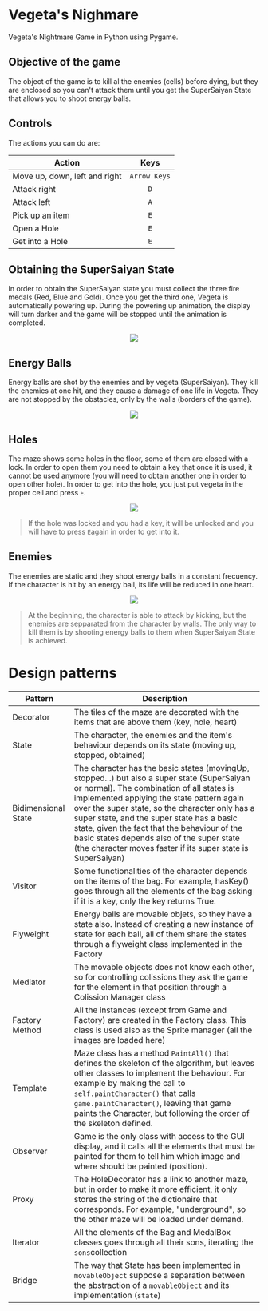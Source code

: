 # Vegeta's Nighmare
Vegeta's Nightmare Game in Python using Pygame.

## Objective of the game
The object of the game is to kill al the enemies (cells) before dying, but they are enclosed so you can't attack them until you get the SuperSaiyan State that allows you to shoot energy balls.

## Controls
The actions you can do are:

| Action | Keys |
| ------ | :---: |
| Move up, down, left and right | `Arrow Keys`|
| Attack right | `D` |
| Attack left  | `A` |
| Pick up an item | `E` | 
| Open a Hole | `E` |
| Get into a Hole | `E` |

## Obtaining the SuperSaiyan State
In order to obtain the SuperSaiyan state you must collect the three fire medals (Red, Blue and Gold). Once you get the third one, Vegeta is automatically powering up. During the powering up animation, the display will turn darker and the game will be stopped until the animation is completed.
<p align="center">
  <img src="https://github.com/baez97/Nightmare/blob/master/images/vegetaPU/poweringUp.gif"/>
</p>

## Energy Balls
Energy balls are shot by the enemies and by vegeta (SuperSaiyan). They kill the enemies at one hit, and they cause a damage of one life in Vegeta. They are not stopped by the obstacles, only by the walls (borders of the game).
<p align="center">
  <img src="https://github.com/baez97/Nightmare/blob/master/images/ball/ball_right.png"/>
</p>

## Holes
The maze shows some holes in the floor, some of them are closed with a lock. In order to open them you need to obtain a key that once it is used, it cannot be used anymore (you will need to obtain another one in order to open other hole).
In order to get into the hole, you just put vegeta in the proper cell and press `E`. 
<p align="center">
  <img src="https://github.com/baez97/Nightmare/blob/master/images/Hole.png"/>
</p>

> If the hole was locked and you had a key, it will be unlocked and you will have to press `E`again in order to get into it.

## Enemies
The enemies are static and they shoot energy balls in a constant frecuency. If the character is hit by an energy ball, its life will be reduced in one heart.

<p align="center">
  <img src="https://github.com/baez97/Nightmare/blob/master/images/Cell/r_3.png"/>
</p>

> At the beginning, the character is able to attack by kicking, but the enemies are sepparated from the character by walls. The only way to kill them is by shooting energy balls to them when SuperSaiyan State is achieved.


# Design patterns 
| Pattern | Description |
| --- | --- |
| Decorator | The tiles of the maze are decorated with the items that are above them (key, hole, heart) |
| State | The character, the enemies and the item's behaviour depends on its state (moving up, stopped, obtained) |
| Bidimensional State | The character has the basic states (movingUp, stopped...) but also a super state (SuperSaiyan or normal). The combination of all states is implemented applying the state pattern again over the super state, so the character only has a super state, and the super state has a basic state, given the fact that the behaviour of the basic states depends also of the super state (the character moves faster if its super state is SuperSaiyan) |
| Visitor | Some functionalities of the character depends on the items of the bag. For example, hasKey() goes through all the elements of the bag asking if it is a key, only the key returns True. |
| Flyweight | Energy balls are movable objets, so they have a state also. Instead of creating a new instance of state for each ball, all of them share the states through a flyweight class implemented in the Factory |
| Mediator | The movable objects does not know each other, so for controlling colissions they ask the game for the element in that position through a Colission Manager class |
| Factory Method | All the instances (except from Game and Factory) are created in the Factory class. This class is used also as the Sprite manager (all the images are loaded here)|
| Template | Maze class has a method `PaintAll()` that defines the skeleton of the algorithm, but leaves other classes to implement the behaviour. For example by making the call to `self.paintCharacter()` that calls `game.paintCharacter()`, leaving that game paints the Character, but following the order of the skeleton defined.|
| Observer | Game is the only class with access to the GUI display, and it calls all the elements that must be painted for them to tell him which image and where should be painted (position).|
| Proxy | The HoleDecorator has a link to another maze, but in order to make it more efficient, it only stores the string of the dictionaire that corresponds. For example, "underground", so the other maze will be loaded under demand.|
| Iterator | All the elements of the Bag and MedalBox classes goes through all their sons, iterating the `sons`collection |
| Bridge | The way that State has been implemented in `movableObject` suppose a separation between the abstraction of a `movableObject` and its implementation (`state`)|
